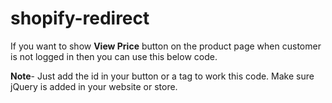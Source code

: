 # shopify-redirect

If you want to show **View Price** button on the product page when customer is not logged in then you can use this below code.

<script type="text/javascript">
      var url_array = window.location.href.split('/');
      var length_array = url_array.length;
      if(url_array[length_array-1] !='login')
      {
        var logi_uri = "/account/login?checkout_url="+window.location.href;
        $("#customer_login_link").attr("href",logi_uri)
      }
</script>

**Note**- Just add the id in your button or a tag to work this code. Make sure jQuery is added in your website or store.
